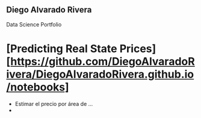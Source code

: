 ## Diego Alvarado Rivera
Data Science Portfolio

# [Predicting Real State Prices][https://github.com/DiegoAlvaradoRivera/DiegoAlvaradoRivera.github.io/notebooks]
* Estimar el precio por área de ...
* 
